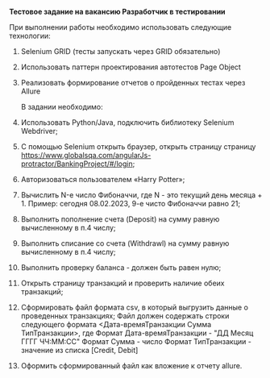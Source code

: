 **Тестовое задание на вакансию
Разработчик в тестировании**

При выполнении работы необходимо использовать следующие
технологии:
1) Selenium GRID (тесты запускать через GRID обязательно)
2) Использовать паттерн проектирования автотестов Page Object
3) Реализовать формирование отчетов о пройденных тестах через Allure


   В задании необходимо:
1) Использовать Python/Java, подключить библиотеку Selenium Webdriver;
2) С помощью Selenium открыть браузер, открыть страницу страницу
   https://www.globalsqa.com/angularJs-protractor/BankingProject/#/login;
3) Авторизоваться пользователем «Harry Potter»;
4) Вычислить N-е число Фибоначчи, где N - это текущий день месяца + 1.
   Пример: сегодня 08.02.2023, 9-е чисто Фибоначчи равно 21;
5) Выполнить пополнение счета (Deposit) на сумму равную вычисленному в
   п.4 числу;
6) Выполнить списание со счета (Withdrawl) на сумму равную вычисленному
   в п.4 числу;
7) Выполнить проверку баланса - должен быть равен нулю;
8) Открыть страницу транзакций и проверить наличие обеих транзакций;
9) Сформировать файл формата csv, в который выгрузить данные о
   проведенных транзакциях;
   Файл должен содержать строки следующего формата
   <Дата-времяТранзакции Сумма ТипТранзакции>, где
   Формат Дата-времяТранзакции - "ДД Месяц ГГГГ ЧЧ:ММ:СС"
   Формат Сумма - число
   Формат ТипТранзакции - значение из списка [Credit, Debit]
10) Оформить сформированный файл как вложение к отчету allure. 